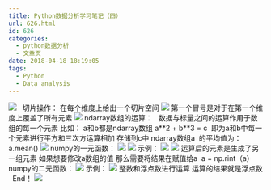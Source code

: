 ```yaml
---
title: Python数据分析学习笔记（四）
url: 626.html
id: 626
categories:
  - python数据分析
  - 文章页
date: 2018-04-18 18:19:05
tags:
  - Python
  - Data analysis
---
```


![](http://47.100.4.8/wp-content/uploads/2018/03/QQ图片20180322184136.png)   切片操作： 在每个维度上给出一个切片空间 ![](http://47.100.4.8/wp-content/uploads/2018/04/3231341234.png) 第一个冒号是对于在第一个维度上覆盖了所有元素 ![](http://47.100.4.8/wp-content/uploads/2018/04/324234132123.png) ndarray数组的运算：   数据与标量之间的运算作用于数组的每一个元素 比如： a和b都是ndarray数组 a\*\*2 + b\*\*3 = c  即为a和b中每一个元素进行平方和三次方运算相加 存储到c中 ndarray数组a  的平均值为：a.mean() ![](http://47.100.4.8/wp-content/uploads/2018/04/33333333333333123123.png) numpy的一元函数： ![](http://47.100.4.8/wp-content/uploads/2018/04/213123123123.png) ![](http://47.100.4.8/wp-content/uploads/2018/04/2132132131241.png) 示例： ![](http://47.100.4.8/wp-content/uploads/2018/04/123543213.png) ![](http://47.100.4.8/wp-content/uploads/2018/04/111111111111111111111111111111.png) 运算后的元素是生成了另一组元素 如果想要修改a数组的值 那么需要将结果在赋值给a  a = np.rint（a）     numpy的二元函数： ![](http://47.100.4.8/wp-content/uploads/2018/04/2131234322222222222222222222.png) 示例： ![](http://47.100.4.8/wp-content/uploads/2018/04/呃呃呃呃呃呃鹅鹅鹅鹅鹅鹅饿.png) 整数和浮点数进行运算 运算的结果就是浮点数   End！ ![](http://47.100.4.8/wp-content/uploads/2018/04/371122f3d7ca7bcb55c99a56b7096b63f624a83c.jpg)